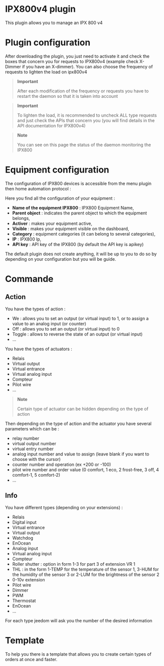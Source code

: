 # IPX800v4 plugin

This plugin allows you to manage an IPX 800 v4

# Plugin configuration

After downloading the plugin, you just need to activate it and check the boxes that concern you for requests to IPX800v4 (example check X-Dimmer if you have an X-dimmer). You can also choose the frequency of requests to lighten the load on ipx800v4

> **Important**
>
> After each modification of the frequency or requests you have to restart the daemon so that it is taken into account

> **Important**
>
> To lighten the load, it is recommended to uncheck ALL type requests and just check the APIs that concern you (you will find details in the API documentation for IPX800v4)

> **Note**
>
> You can see on this page the status of the daemon monitoring the IPX800

# Equipment configuration

The configuration of IPX800 devices is accessible from the menu
plugin then home automation protocol :

Here you find all the configuration of your equipment :

-   **Name of the equipment IPX800** : IPX800 Equipment Name,
-   **Parent object** : indicates the parent object to which the equipment belongs,
-   **Activer** : makes your equipment active,
-   **Visible** : makes your equipment visible on the dashboard,
-   **Category** : equipment categories (it can belong to several categories),
-   **IP** : IPX800 Ip,
-   **API key** : API key of the IPX800 (by default the API key is apikey)

The default plugin does not create anything, it will be up to you to do so by
depending on your configuration but you will be guide.

# Commande

## Action

You have the types of action :

- We : allows you to set an output (or virtual input) to 1, or to assign a value to an analog input (or counter)
- Off : allows you to set an output (or virtual input) to 0
- Toggle : allows to reverse the state of an output (or virtual input)
- ...

You have the types of actuators :

- Relais
- Virtual output
- Virtual entrance
- Virtual analog input
- Compteur
- Pilot wire
- ...

> **Note**
>
> Certain type of actuator can be hidden depending on the type of action

Then depending on the type of action and the actuator you have several parameters which can be :

- relay number
- virtual output number
- virtual entry number
- analog input number and value to assign (leave blank if you want to choose with the cursor)
- counter number and operation (ex +200 or -100)
- pilot wire number and order value (0 comfort, 1 eco, 2 frost-free, 3 off, 4 comfort-1, 5 comfort-2)
- ...

## Info

You have different types (depending on your extensions) :

- Relais
- Digital input
- Virtual entrance
- Virtual output
- Watchdog
- EnOcean
- Analog input
- Virtual analog input
- Compteur
- Roller shutter : option in form 1-3 for part 3 of extension VR 1
- THL : in the form 1-TEMP for the temperature of the sensor 1, 3-HUM for the humidity of the sensor 3 or 2-LUM for the brightness of the sensor 2
- 0-10v extension
- Pilot wire
- Dimmer
- PWM
- Thermostat
- EnOcean
- ...

For each type jeedom will ask you the number of the desired information

# Template

To help you there is a template that allows you to create certain types of orders at once and faster.
